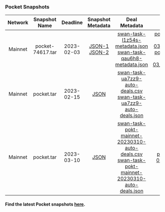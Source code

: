 ### Pocket Snapshots

| Network | Snapshot Name | Deadline | Snapshot Metadata | Deal Metadata | Deal Metadata NFT(opensea) |
| :-: | :-: | :-: | :-: | :-: | :-: |
| Mainnet | pocket-74617.tar | 2023-02-03 | [JSON-1]( 2023-02-03_74617/pocket-snapshot-74617-20230203-1.json ':include') <br> [JSON-2]( 2023-02-03_74617/pocket-snapshot-74617-20230203-1.json ':include') | [swan-task-l1z54s-metadata.json](2023-02-03_74617/swan-task-l1z54s-metadata.json ':include')  <br> [swan-task-qau6h8-metadata.json](2023-02-03_74617/swan-task-qau6h8-metadata.json ':include') | [pocket_mainnet_2023-02-03_metadata_l1z54s.nft](https://opensea.io/assets/matic/0xa6787587159c017ad83fe28e746fcfae0dd91383/194) <br> [pocket_mainnet_2023-02-03_metadata_qau6h8.nft](https://opensea.io/assets/matic/0xa6787587159c017ad83fe28e746fcfae0dd91383/195) |
| Mainnet | pocket.tar | 2023-02-15 | [JSON]( 2023-02-15/pocket-snapshot-2023-02-15.json ':include') | [swan-task-ua7zz9-auto-deals.csv](2023-02-15/swan-task-ua7zz9-auto-deals.csv ':include') <br> [swan-task-ua7zz9-auto-deals.json](2023-02-15/swan-task-ua7zz9-auto-deals.json ':include') | [pocket_2023-02-15_auto-deals_ua7zz9.nft](https://opensea.io/assets/matic/0xa6787587159c017ad83fe28e746fcfae0dd91383/196/) |
| Mainnet | pocket.tar | 2023-03-10 | [JSON]( 2023-03-10/pocket-mainnet-2023-03-10.json ':include') | [swan-task-pokt-mainnet-20230310-auto-deals.csv](2023-03-10/swan-task-pokt-mainnet-20230310-auto-deals.csv ':include') <br> [swan-task-pokt-mainnet-20230310-auto-deals.json](2023-03-10/swan-task-pokt-mainnet-20230310-auto-deals.json ':include') | [pokt-mainnet_2023-03-10_auto-deals.nft](https://opensea.io/assets/matic/0x86624827c18cb1cb90ffb1bfb0cdc5b4252c18bc/3/) |

#### Find the latest Pocket snapshots [here](https://github.com/pokt-foundation/pocket-snapshotter).
